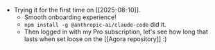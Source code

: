 - Trying it for the first time on [[2025-08-10]].
  - Smooth onboarding experience!
  - `npm install -g @anthropic-ai/claude-code` did it.
  - Then logged in with my Pro subscription, let's see how long that lasts when set loose on the [[Agora repository]] :)

